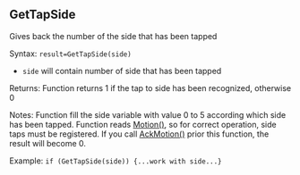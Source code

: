 ## GetTapSide

Gives back the number of the side that has been tapped

Syntax: `result=GetTapSide(side)`

* `side` will contain number of side that has been tapped

Returns: Function returns 1 if the tap to side has been recognized, otherwise 0

Notes: Function fill the side variable with value 0 to 5 according which side has been tapped. Function reads [Motion()](/api-native-functions/motion.md), so for correct operation, side taps must be registered. If you call [AckMotion()](/api-native-functions/ackmotion.md) prior this function, the result will become 0.

Example: `if (GetTapSide(side)) {...work with side...}`

